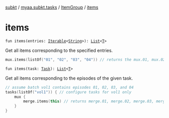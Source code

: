 [subkt](../../index.md) / [myaa.subkt.tasks](../index.md) / [ItemGroup](index.md) / [items](./items.md)

# items

`fun items(entries: `[`Iterable`](https://kotlinlang.org/api/latest/jvm/stdlib/kotlin.collections/-iterable/index.html)`<`[`String`](https://kotlinlang.org/api/latest/jvm/stdlib/kotlin/-string/index.html)`>): `[`List`](https://kotlinlang.org/api/latest/jvm/stdlib/kotlin.collections/-list/index.html)`<`[`T`](index.md#T)`>`

Get all items corresponding to the specified entries.

``` kotlin
mux.items(listOf("01", "02", "03", "04")) // returns the mux.01, mux.02, mux.03, mux.04 tasks
```

`fun items(task: `[`Task`](https://docs.gradle.org/current/javadoc/org/gradle/api/Task.html)`): `[`List`](https://kotlinlang.org/api/latest/jvm/stdlib/kotlin.collections/-list/index.html)`<`[`T`](index.md#T)`>`

Get all items corresponding to the episodes of the given task.

``` kotlin
// assume batch vol1 contains episodes 01, 02, 03, and 04
tasks(listOf("vol1")) { // configure tasks for vol1 only
    mux {
        merge.items(this) // returns merge.01, merge.02, merge.03, merge.04
    }
}
```

